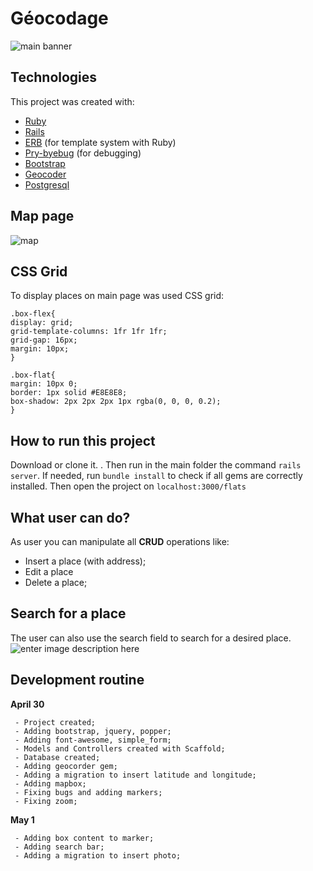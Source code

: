 

# Géocodage

![main banner](https://res.cloudinary.com/dloadb2bx/image/upload/v1619914448/france3_fx7pxb.png)


## Technologies
This project was created with:

 - [Ruby](https://www.ruby-lang.org/pt/)
 - [Rails](https://rubygems.org/gems/rails)
 - [ERB](https://ruby-doc.org/stdlib-2.7.1/libdoc/erb/rdoc/ERB.html) (for template system with Ruby)
 - [Pry-byebug](https://rubygems.org/gems/pry-byebug/versions/3.4.0?locale=pt-BR) (for debugging)
 - [Bootstrap](https://getbootstrap.com/)
 - [Geocoder](https://rubygems.org/gems/geocoder/versions/1.3.7?locale=pt-BR)
 - [Postgresql](https://www.postgresql.org/)

## Map page
![map](https://res.cloudinary.com/dloadb2bx/image/upload/v1619914453/france4_h7quk8.png)

## CSS Grid
To display places on main page was used CSS grid:
   ```
.box-flex{
  display: grid;
  grid-template-columns: 1fr 1fr 1fr;
  grid-gap: 16px;
  margin: 10px;
}

.box-flat{
  margin: 10px 0;
  border: 1px solid #E8E8E8;
  box-shadow: 2px 2px 2px 1px rgba(0, 0, 0, 0.2);
}
```

## How to run this project
Download or clone it. . Then run in the main folder the command `rails server`. If needed, run `bundle install` to check if all gems are correctly installed. Then open the project on `localhost:3000/flats`


## What user can do?
As user you can manipulate all **CRUD** operations like:

 - Insert a place (with address);
 - Edit a place
 - Delete a place;

## Search for a place
The user can also use the search field to search for a desired place.
![enter image description here](https://res.cloudinary.com/dloadb2bx/image/upload/v1619914740/france5_kqk6ti.png)
## Development routine

 **April 30**

     - Project created;
     - Adding bootstrap, jquery, popper;
     - Adding font-awesome, simple_form;
     - Models and Controllers created with Scaffold;
     - Database created;
     - Adding geocorder gem;
     - Adding a migration to insert latitude and longitude;
     - Adding mapbox;
     - Fixing bugs and adding markers;
     - Fixing zoom;

   **May 1**

     - Adding box content to marker;
     - Adding search bar;
     - Adding a migration to insert photo;
